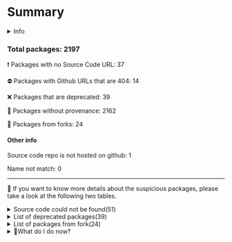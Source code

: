 # Summary


<details>
    <summary>Info</summary>
    Dirty-waters has analyzed your project dependencies and have found different categories for each of them:

    - ⚠️⚠️⚠️ : severe
    - ⚠️⚠️: moderate
    - ⚠️: precaution
</details>
        
 ### Total packages: 2197


:heavy_exclamation_mark: Packages with no Source Code URL: 37

:no_entry: Packages with Github URLs that are 404: 14

:x: Packages that are deprecated: 39

:black_square_button: Packages without provenance: 2162

:cactus: Packages from forks: 24

#### Other info

Source code repo is not hosted on github: 1


Name not match: 0


---
:dolphin: If you want to know more details about the suspicious packages, please take a look at the following two tables.

<details>
    <summary>Source code could not be found(51)</summary>
        


|   index | package_name                               | github_url                                                            | github_exists   |
|--------:|:-------------------------------------------|:----------------------------------------------------------------------|:----------------|
|       1 | @gnosis.pm/mock-contract@4.0.0             | No_repo_info_found                                                    |                 |
|       2 | @keystonehq/bc-ur-registry-eth@0.11.4      | No_repo_info_found                                                    |                 |
|       3 | @keystonehq/eth-keyring@0.14.4             | No_repo_info_found                                                    |                 |
|       4 | @motionone/animation@10.16.3               | No_repo_info_found                                                    |                 |
|       5 | @motionone/dom@10.16.4                     | No_repo_info_found                                                    |                 |
|       6 | @motionone/easing@10.16.3                  | No_repo_info_found                                                    |                 |
|       7 | @motionone/generators@10.16.4              | No_repo_info_found                                                    |                 |
|       8 | @motionone/svelte@10.16.4                  | No_repo_info_found                                                    |                 |
|       9 | @motionone/types@10.16.3                   | No_repo_info_found                                                    |                 |
|      10 | @motionone/utils@10.16.3                   | No_repo_info_found                                                    |                 |
|      11 | @motionone/vue@10.16.4                     | No_repo_info_found                                                    |                 |
|      12 | @toruslabs/rss-client@1.5.0                | No_repo_info_found                                                    |                 |
|      13 | @toruslabs/tss-client@1.7.1                | No_repo_info_found                                                    |                 |
|      14 | @toruslabs/tss-lib@1.7.1                   | No_repo_info_found                                                    |                 |
|      15 | @trezor/analytics@1.0.8                    | No_repo_info_found                                                    |                 |
|      16 | @trezor/blockchain-link-types@1.0.6        | No_repo_info_found                                                    |                 |
|      17 | @trezor/blockchain-link-utils@1.0.7        | No_repo_info_found                                                    |                 |
|      18 | @trezor/connect-analytics@1.0.7            | No_repo_info_found                                                    |                 |
|      19 | @walletconnect/auth-client@2.1.2           | No_repo_info_found                                                    |                 |
|      20 | @walletconnect/core@2.11.2                 | No_repo_info_found                                                    |                 |
|      21 | @walletconnect/sign-client@2.11.1          | No_repo_info_found                                                    |                 |
|      22 | @walletconnect/sign-client@2.11.2          | No_repo_info_found                                                    |                 |
|      23 | @walletconnect/types@2.11.0                | No_repo_info_found                                                    |                 |
|      24 | @walletconnect/types@2.11.1                | No_repo_info_found                                                    |                 |
|      25 | @walletconnect/types@2.11.2                | No_repo_info_found                                                    |                 |
|      26 | @walletconnect/utils@2.11.0                | No_repo_info_found                                                    |                 |
|      27 | @walletconnect/utils@2.11.1                | No_repo_info_found                                                    |                 |
|      28 | @walletconnect/utils@2.11.2                | No_repo_info_found                                                    |                 |
|      29 | @walletconnect/web3wallet@1.10.1           | No_repo_info_found                                                    |                 |
|      30 | async-eventemitter@0.2.4                   | No_repo_info_found                                                    |                 |
|      31 | client-only@0.0.1                          | No_repo_info_found                                                    |                 |
|      32 | ethereum-protocol@1.0.1                    | No_repo_info_found                                                    |                 |
|      33 | eyes@0.1.8                                 | No_repo_info_found                                                    |                 |
|      34 | micro-ftch@0.3.1                           | No_repo_info_found                                                    |                 |
|      35 | motion@10.16.2                             | No_repo_info_found                                                    |                 |
|      36 | pinkie@2.0.4                               | No_repo_info_found                                                    |                 |
|      37 | safe-event-emitter@1.0.1                   | No_repo_info_found                                                    |                 |
|      38 | @spindl-xyz/attribution-lite@1.4.0         | https://github.com/spindl-xyz/sdk                                     | False           |
|      39 | @toruslabs/base-controllers@2.9.0          | https://github.com/torusresearch/controllers                          | False           |
|      40 | @toruslabs/base-controllers@4.5.2          | https://github.com/torusresearch/controllers                          | False           |
|      41 | @toruslabs/base-session-manager@3.0.0      | https://github.com/torusresearch/session-manager-web                  | False           |
|      42 | @toruslabs/openlogin-session-manager@3.0.0 | https://github.com/torusresearch/session-manager-web                  | False           |
|      43 | bn.js@4.12.0                               | https://github.com/github.com:indutny/bn.js                           | False           |
|      44 | concat-map@0.0.1                           | https://github.com/substack/node-concat-map                           | False           |
|      45 | eslint-plugin-no-only-tests@3.1.0          | https://github.com/github.com:levibuzolic/eslint-plugin-no-only-tests | False           |
|      46 | html-tokenize@2.0.1                        | https://github.com/substack/html-tokenize                             | False           |
|      47 | mkdirp@0.5.6                               | https://github.com/substack/node-mkdirp                               | False           |
|      48 | process-warning@1.0.0                      | https://github.com/fastify/processs-warning                           | False           |
|      49 | qr.js@0.0.0                                | https://github.com/shtylman/qr.js                                     | False           |
|      50 | text-table@0.2.0                           | https://github.com/substack/text-table                                | False           |
|      51 | url-set-query@1.0.0                        | https://github.com/mattdesl/url-set-query                             | False           |
</details>
<details>
    <summary>List of deprecated packages(39)</summary>
        


| package_name                                 | deprecated_in_version   | provenance_in_version   | all_deprecated   | github_url                                              | github_exists   | github_redirected   | archived   | is_fork   | open_issues_count   | is_match   |
|:---------------------------------------------|:------------------------|:------------------------|:-----------------|:--------------------------------------------------------|:----------------|:--------------------|:-----------|:----------|:--------------------|:-----------|
| @firebase/firestore@4.3.0                    | True                    | False                   | False            | https://github.com/firebase/firebase-js-sdk             | True            | False               | False      | False     | 640                 |            |
| @ledgerhq/hw-transport-u2f@5.36.0-deprecated | True                    | False                   | False            | https://github.com/ledgerhq/ledgerjs                    | True            | False               | True       | False     | 124                 |            |
| @motionone/vue@10.16.4                       | True                    | False                   | True             | No_repo_info_found                                      |                 |                     |            |           | -                   |            |
| @safe-global/safe-core-sdk@3.3.5             | True                    | False                   | True             | https://github.com/safe-global/safe-core-sdk            | True            | False               | False      | False     | 65                  |            |
| @safe-global/safe-ethers-lib@1.9.4           | True                    | False                   | True             | https://github.com/safe-global/safe-core-sdk            | True            | False               | False      | False     | 65                  |            |
| @toruslabs/openlogin-jrpc@2.13.0             | True                    | False                   | False            | https://github.com/torusresearch/openloginsdk           | True            | False               | False      | False     | 12                  |            |
| @toruslabs/openlogin-utils@2.13.0            | True                    | False                   | False            | https://github.com/torusresearch/openloginsdk           | True            | False               | False      | False     | 12                  |            |
| @truffle/hdwallet-provider@2.1.15            | True                    | False                   | True             | https://github.com/trufflesuite/truffle                 | True            | False               | True       | False     | 528                 |            |
| @truffle/hdwallet@0.1.4                      | True                    | False                   | True             | https://github.com/trufflesuite/truffle                 | True            | False               | True       | False     | 528                 |            |
| @walletconnect/types@1.8.0                   | True                    | False                   | False            | https://github.com/walletconnect/walletconnect-monorepo | True            | False               | False      | False     | 42                  |            |
| abab@2.0.6                                   | True                    | False                   | True             | https://github.com/jsdom/abab                           | True            | False               | True       | False     | 0                   |            |
| cids@0.7.5                                   | True                    | False                   | True             | https://github.com/multiformats/js-cid                  | True            | False               | True       | False     | 17                  |            |
| domexception@1.0.1                           | True                    | False                   | True             | https://github.com/jsdom/domexception                   | True            | False               | True       | False     | 0                   |            |
| domexception@4.0.0                           | True                    | False                   | True             | https://github.com/jsdom/domexception                   | True            | False               | True       | False     | 0                   |            |
| eth-json-rpc-infura@5.1.0                    | True                    | False                   | True             | https://github.com/metamask/eth-json-rpc-infura         | True            | False               | False      | False     | 9                   |            |
| eth-sig-util@1.4.2                           | True                    | False                   | True             | https://github.com/flyswatter/eth-sig-util              | True            | True                | False      | False     | 34                  |            |
| ethereumjs-block@1.7.1                       | True                    | False                   | True             | https://github.com/ethereumjs/ethereumjs-block          | True            | False               | True       | False     | 0                   |            |
| ethereumjs-block@2.2.2                       | True                    | False                   | True             | https://github.com/ethereumjs/ethereumjs-block          | True            | False               | True       | False     | 0                   |            |
| ethereumjs-common@1.5.2                      | True                    | False                   | True             | https://github.com/ethereumjs/ethereumjs-common         | True            | False               | True       | False     | 0                   |            |
| ethereumjs-tx@1.3.7                          | True                    | False                   | True             | https://github.com/ethereumjs/ethereumjs-tx             | True            | False               | True       | False     | 0                   |            |
| ethereumjs-tx@2.1.2                          | True                    | False                   | True             | https://github.com/ethereumjs/ethereumjs-tx             | True            | False               | True       | False     | 0                   |            |
| ethereumjs-vm@2.6.0                          | True                    | False                   | False            | https://github.com/ethereumjs/ethereumjs-vm             | True            | True                | False      | False     | 136                 |            |
| har-validator@5.1.5                          | True                    | False                   | True             | https://github.com/ahmadnassri/node-har-validator       | True            | False               | False      | False     | 13                  |            |
| mkdirp-promise@5.0.1                         | True                    | False                   | True             | https://github.com/ahmadnassri/mkdirp-promise           | True            | False               | True       | False     | 2                   |            |
| multibase@0.6.1                              | True                    | False                   | True             | https://github.com/multiformats/js-multibase            | True            | False               | True       | False     | 3                   |            |
| multibase@0.7.0                              | True                    | False                   | True             | https://github.com/multiformats/js-multibase            | True            | False               | True       | False     | 3                   |            |
| multicodec@0.5.7                             | True                    | False                   | True             | https://github.com/multiformats/js-multicodec           | True            | False               | False      | False     | 3                   |            |
| multicodec@1.0.4                             | True                    | False                   | True             | https://github.com/multiformats/js-multicodec           | True            | False               | False      | False     | 3                   |            |
| qs@6.10.5                                    | True                    | False                   | False            | https://github.com/ljharb/qs                            | True            | False               | False      | False     | 76                  |            |
| request@2.88.2                               | True                    | False                   | True             | https://github.com/request/request                      | True            | False               | False      | False     | 126                 |            |
| ripple-lib@1.10.1                            | True                    | False                   | True             | https://github.com/xrplf/xrpl.js                        | True            | False               | False      | False     | 67                  |            |
| rollup-plugin-terser@7.0.2                   | True                    | False                   | True             | https://github.com/trysound/rollup-plugin-terser        | True            | False               | True       | False     | 25                  |            |
| safe-event-emitter@1.0.1                     | True                    | False                   | True             | No_repo_info_found                                      |                 |                     |            |           | -                   |            |
| sourcemap-codec@1.4.8                        | True                    | False                   | True             | https://github.com/rich-harris/sourcemap-codec          | True            | False               | True       | False     | 7                   |            |
| stable@0.1.8                                 | True                    | False                   | True             | https://github.com/two-screen/stable                    | True            | False               | True       | False     | 0                   |            |
| uuid@3.4.0                                   | True                    | False                   | False            | https://github.com/uuidjs/uuid                          | True            | False               | False      | False     | 13                  |            |
| web3-provider-engine@16.0.3                  | True                    | False                   | True             | https://github.com/metamask/web3-provider-engine        | True            | False               | True       | False     | 8                   |            |
| workbox-google-analytics@7.0.0               | True                    | False                   | True             | https://github.com/googlechrome/workbox                 | True            | False               | False      | False     | 238                 |            |
| zksync-web3@0.14.4                           | True                    | False                   | True             | https://github.com/zksync-sdk/zksync2-js                | True            | False               | False      | False     | 6                   |            |
</details>
                      
<details>
    <summary>List of packages from fork(24) </summary>
        


| package_name                                  | deprecated_in_version   | provenance_in_version   | all_deprecated   | github_url                                                | github_exists   | github_redirected   | archived   | is_fork   |   open_issues_count | is_match   |
|:----------------------------------------------|:------------------------|:------------------------|:-----------------|:----------------------------------------------------------|:----------------|:--------------------|:-----------|:----------|--------------------:|:-----------|
| @aashutoshrathi/word-wrap@1.2.6               | False                   | False                   | False            | https://github.com/aashutoshrathi/word-wrap               | True            | False               | False      | True      |                   1 |            |
| @adobe/css-tools@4.3.1                        | False                   | False                   | False            | https://github.com/adobe/css-tools                        | True            | False               | False      | True      |                  10 |            |
| @apocentre/alias-sampling@0.5.3               | False                   | False                   | False            | https://github.com/apocentre/sampling                     | True            | False               | False      | True      |                   0 |            |
| @chaitanyapotti/register-service-worker@1.7.3 | False                   | False                   | False            | https://github.com/chaitanyapotti/register-service-worker | True            | False               | False      | True      |                   0 |            |
| @cypress/request@2.88.12                      | False                   | False                   | False            | https://github.com/cypress-io/request                     | True            | False               | False      | True      |                   7 |            |
| @ducanh2912/next-pwa@9.7.1                    | False                   | True                    | False            | https://github.com/ducanhgh/next-pwa                      | True            | False               | False      | True      |                   2 |            |
| @eslint-community/eslint-utils@4.4.0          | False                   | False                   | False            | https://github.com/eslint-community/eslint-utils          | True            | False               | False      | True      |                  17 |            |
| @eslint-community/regexpp@4.10.0              | False                   | False                   | False            | https://github.com/eslint-community/regexpp               | True            | False               | False      | True      |                   8 |            |
| @jridgewell/sourcemap-codec@1.4.15            | False                   | False                   | False            | https://github.com/jridgewell/sourcemap-codec             | True            | False               | False      | True      |                   2 |            |
| @socket.io/component-emitter@3.1.0            | False                   | False                   | False            | https://github.com/socketio/emitter                       | True            | False               | False      | True      |                   0 |            |
| @solana/buffer-layout@4.0.1                   | False                   | False                   | False            | https://github.com/solana-labs/buffer-layout              | True            | False               | False      | True      |                   1 |            |
| base64-arraybuffer-es6@0.7.0                  | False                   | False                   | False            | https://github.com/brettz9/base64-arraybuffer             | True            | False               | False      | True      |                   0 |            |
| chrome-trace-event@1.0.3                      | False                   | False                   | False            | https://github.com/samccone/chrome-trace-event            | True            | False               | False      | True      |                   1 |            |
| deep-is@0.1.4                                 | False                   | False                   | False            | https://github.com/thlorenz/deep-is                       | True            | False               | False      | True      |                   0 |            |
| ethereum-common@0.0.18                        | False                   | False                   | False            | https://github.com/ethereumjs/common                      | True            | False               | True       | True      |                   0 |            |
| ethereum-common@0.2.0                         | False                   | False                   | False            | https://github.com/ethereumjs/common                      | True            | False               | True       | True      |                   0 |            |
| fast-json-stable-stringify@2.1.0              | False                   | False                   | False            | https://github.com/epoberezkin/fast-json-stable-stringify | True            | False               | False      | True      |                  21 |            |
| json-parse-even-better-errors@2.3.1           | False                   | False                   | False            | https://github.com/npm/json-parse-even-better-errors      | True            | False               | False      | True      |                   3 |            |
| json-stable-stringify-without-jsonify@1.0.1   | False                   | False                   | False            | https://github.com/samn/json-stable-stringify             | True            | False               | False      | True      |                   1 |            |
| mkdirp@1.0.4                                  | False                   | False                   | False            | https://github.com/isaacs/node-mkdirp                     | True            | False               | False      | True      |                   0 |            |
| mkdirp@3.0.1                                  | False                   | False                   | False            | https://github.com/isaacs/node-mkdirp                     | True            | False               | False      | True      |                   0 |            |
| source-map-js@1.0.2                           | False                   | False                   | False            | https://github.com/7rulnik/source-map-js                  | True            | False               | False      | True      |                   6 |            |
| text-encoding-utf-8@1.0.2                     | False                   | False                   | False            | https://github.com/arv/text-encoding-utf-8                | True            | False               | False      | True      |                   1 |            |
| xmlhttprequest-ssl@2.0.0                      | False                   | False                   | False            | https://github.com/mjwwit/node-xmlhttprequest             | True            | False               | False      | True      |                   1 |            |
</details>
                      
<details>
    <summary>👻What do I do now? </summary>
        From not source code found: 

        - Reevaluate the dependency usage 
        - Check if it is deprecated 
        - Pull Request to developer (from the dependency) to ask for updating the metadata 
        
From deprecated packages:

        - Check for not deprecated versions
        - If all versions deprecated, confirm maintainer's reason/declaration
        
From without provenance:

        - Open an issue on the dependency repository to get provenance  
        
From forks

        - To verify the GitHub repository to prevent using malicious fork
</details>



